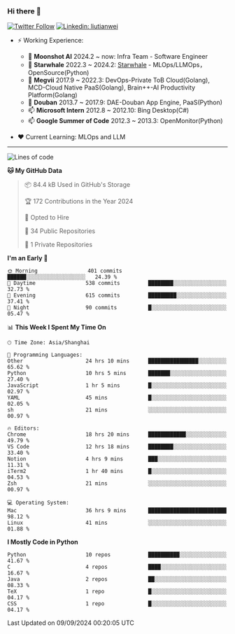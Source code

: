 ### Hi there 👋

[![Twitter Follow](https://img.shields.io/twitter/follow/tianweidut?style=social)](https://twitter.com/tianweidut)
[![Linkedin: liutianwei](https://img.shields.io/badge/-liutianwei-blue?style=flat-square&logo=Linkedin&logoColor=white&link=https://www.linkedin.com/in/liutianwei/)](https://www.linkedin.com/in/liutianwei/)

- ⚡ Working Experience:
  - 🔭 **Moonshot AI**  2024.2 ~ now: Infra Team - Software Engineer
  - 🌱 **Starwhale** 2022.3 ~ 2024.2: [Starwhale](https://github.com/star-whale/starwhale) - MLOps/LLMOps，OpenSource(Python)
  - 🌱 **Megvii** 2017.9 ~ 2022.3: DevOps-Private ToB Cloud(Golang), MCD-Cloud Native PaaS(Golang), Brain++-AI Productivity Platform(Golang)
  - 🌱 **Douban** 2013.7 ~ 2017.9: DAE-Douban App Engine, PaaS(Python)
  - 📫 **Microsoft Intern** 2012.8 ~ 2012.10: Bing Desktop(C#)
  - 📫 **Google Summer of Code** 2012.3 ~ 2013.3: OpenMonitor(Python)

- ❤️ Current Learning: MLOps and LLM

---
<!--START_SECTION:waka-->
![Lines of code](https://img.shields.io/badge/From%20Hello%20World%20I%27ve%20Written-1.0%20million%20lines%20of%20code-blue)

**🐱 My GitHub Data** 

> 📦 84.4 kB Used in GitHub's Storage 
 > 
> 🏆 172 Contributions in the Year 2024
 > 
> 💼 Opted to Hire
 > 
> 📜 34 Public Repositories 
 > 
> 🔑 1 Private Repositories 
 > 
**I'm an Early 🐤** 

```text
🌞 Morning                401 commits         ██████░░░░░░░░░░░░░░░░░░░   24.39 % 
🌆 Daytime                538 commits         ████████░░░░░░░░░░░░░░░░░   32.73 % 
🌃 Evening                615 commits         █████████░░░░░░░░░░░░░░░░   37.41 % 
🌙 Night                  90 commits          █░░░░░░░░░░░░░░░░░░░░░░░░   05.47 % 
```


📊 **This Week I Spent My Time On** 

```text
🕑︎ Time Zone: Asia/Shanghai

💬 Programming Languages: 
Other                    24 hrs 10 mins      ████████████████░░░░░░░░░   65.62 % 
Python                   10 hrs 5 mins       ███████░░░░░░░░░░░░░░░░░░   27.40 % 
JavaScript               1 hr 5 mins         █░░░░░░░░░░░░░░░░░░░░░░░░   02.97 % 
YAML                     45 mins             █░░░░░░░░░░░░░░░░░░░░░░░░   02.05 % 
sh                       21 mins             ░░░░░░░░░░░░░░░░░░░░░░░░░   00.97 % 

🔥 Editors: 
Chrome                   18 hrs 20 mins      ████████████░░░░░░░░░░░░░   49.79 % 
VS Code                  12 hrs 18 mins      ████████░░░░░░░░░░░░░░░░░   33.40 % 
Notion                   4 hrs 9 mins        ███░░░░░░░░░░░░░░░░░░░░░░   11.31 % 
iTerm2                   1 hr 40 mins        █░░░░░░░░░░░░░░░░░░░░░░░░   04.53 % 
Zsh                      21 mins             ░░░░░░░░░░░░░░░░░░░░░░░░░   00.97 % 

💻 Operating System: 
Mac                      36 hrs 9 mins       █████████████████████████   98.12 % 
Linux                    41 mins             ░░░░░░░░░░░░░░░░░░░░░░░░░   01.88 % 
```

**I Mostly Code in Python** 

```text
Python                   10 repos            ██████████░░░░░░░░░░░░░░░   41.67 % 
C                        4 repos             ████░░░░░░░░░░░░░░░░░░░░░   16.67 % 
Java                     2 repos             ██░░░░░░░░░░░░░░░░░░░░░░░   08.33 % 
TeX                      1 repo              █░░░░░░░░░░░░░░░░░░░░░░░░   04.17 % 
CSS                      1 repo              █░░░░░░░░░░░░░░░░░░░░░░░░   04.17 % 
```




 Last Updated on 09/09/2024 00:20:05 UTC
<!--END_SECTION:waka-->
